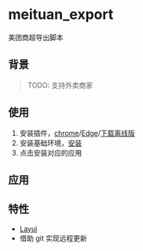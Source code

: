 # meituan_export
美团商超导出脚本

## 背景
> TODO: 支持外卖商家

## 使用

1. 安装插件，[chrome](https://chrome.google.com/webstore/detail/violentmonkey/jinjaccalgkegednnccohejagnlnfdag?hl=zh-CN)/[Edge](https://microsoftedge.microsoft.com/addons/detail/%E6%9A%B4%E5%8A%9B%E7%8C%B4/eeagobfjdenkkddmbclomhiblgggliao)/[下载离线版](https://raw.githubusercontent.com/zhangfake/helper/main/Violentmonkey-webext-v2.13.9.zip)
3. 安装基础环境，[安装](https://raw.githubusercontent.com/zhangfake/meituan_exporter/main/exporter.user.js)
4. 点击安装对应的应用

## 应用

## 特性

- [Layui](https://layui.dev/docs/2.8/)
- 借助 git 实现远程更新



